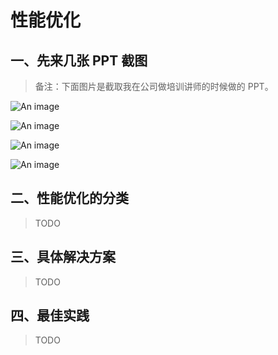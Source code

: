# 性能优化

## 一、先来几张 PPT 截图

> 备注：下面图片是截取我在公司做培训讲师的时候做的 PPT。

![An image](/images/perf/perf-1.png)

![An image](/images/perf/perf-2.png)

![An image](/images/perf/perf-3.png)

![An image](/images/perf/perf-4.png)

## 二、性能优化的分类

> TODO

## 三、具体解决方案

> TODO

## 四、最佳实践

> TODO

<!-- ![An image](/images/perf/perf.png) -->
